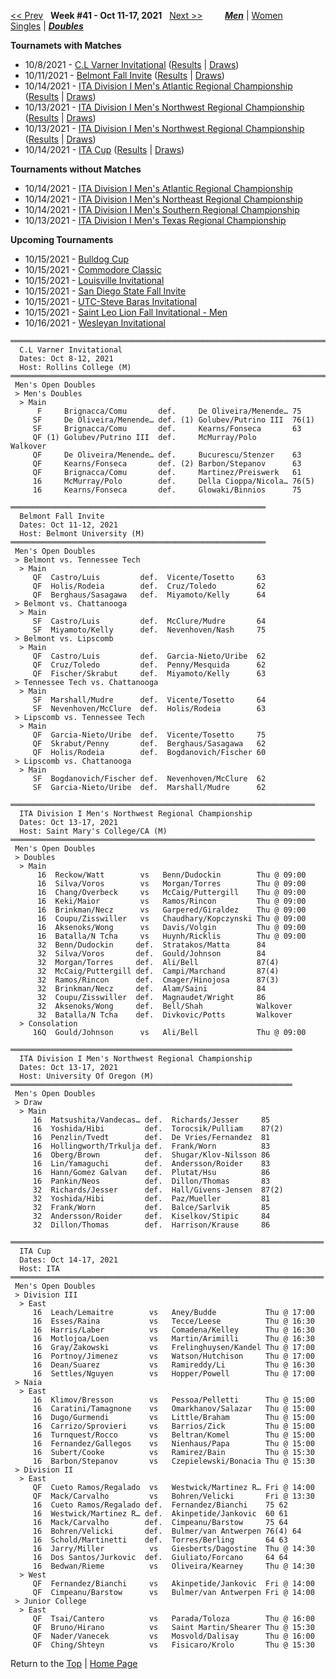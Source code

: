 <a name="top"></a>[<< Prev](men_doubles_2140.md) &nbsp; **Week #41 - Oct 11-17, 2021** &nbsp; [Next >>](men_doubles_2142.md) &nbsp;&nbsp;&nbsp;&nbsp;&nbsp;&nbsp;&nbsp; [***Men***](./men_doubles_2141.md) &#124; [Women](./women_doubles_2141.md) &nbsp;&nbsp;&nbsp;&nbsp;&nbsp; [Singles](./men_singles_2141.md) &#124; [***Doubles***](./men_doubles_2141.md)

**Tournamets with Matches**  
- 10/8/2021 - [C.L Varner Invitational](#21-27941) ([Results](#21-27941) &#124; <a href="https://colleges.wearecollegetennis.com/competitions/RollinsCollegeM/Tournaments/Overview/3CD48F05-0A53-43AA-90D0-6464D0615B24" target="_blank">Draws</a>)  
- 10/11/2021 - [Belmont Fall Invite](#21-28974) ([Results](#21-28974) &#124; <a href="https://colleges.wearecollegetennis.com/competitions/BelmontUniversityM/Tournaments/Overview/7B6195EA-4B1E-4B0F-8B5E-7E14B47D14DB" target="_blank">Draws</a>)  
- 10/14/2021 - [ITA Division I Men's Atlantic Regional Championship](#21-23395) ([Results](#21-23395) &#124; <a href="https://colleges.wearecollegetennis.com/competitions/USNavalAcademyM/Tournaments/Overview/A979E3AC-08B4-441B-A999-C5907C7B7D42" target="_blank">Draws</a>)  
- 10/13/2021 - [ITA Division I Men's Northwest Regional Championship](#21-05800) ([Results](#21-05800) &#124; <a href="https://colleges.wearecollegetennis.com/competitions/SaintMarysCollegeCAM/Tournaments/Overview/3CA3D40C-530C-46B7-9F71-79C24F90687E" target="_blank">Draws</a>)  
- 10/13/2021 - [ITA Division I Men's Northwest Regional Championship](#21-10002) ([Results](#21-10002) &#124; <a href="https://colleges.wearecollegetennis.com/competitions/UniversityOfOregonM/Tournaments/Overview/BFC2ABF6-E5EC-4F08-B669-9067560B6E1A" target="_blank">Draws</a>)  
- 10/14/2021 - [ITA Cup](#21-00186) ([Results](#21-00186) &#124; <a href="https://colleges.wearecollegetennis.com/competitions/ITA/Tournaments/Overview/0290D146-CA89-4E5D-BBC2-83C8E09F3A13" target="_blank">Draws</a>)  

**Tournaments without Matches**  
- 10/14/2021 - <a href="https://colleges.wearecollegetennis.com/competitions/LibertyUniversityM/Tournaments/Overview/B5A1486D-EA26-4E7E-8767-8781155C0580" target="_blank">ITA Division I Men's Atlantic Regional Championship</a>  
- 10/14/2021 - <a href="https://colleges.wearecollegetennis.com/competitions/UnivOfPennsylvaniaM/Tournaments/Overview/1D66CEC3-2F53-496E-BEA5-B3F3131C4BE4" target="_blank">ITA Division I Men's Northeast Regional Championship</a>  
- 10/14/2021 - <a href="https://colleges.wearecollegetennis.com/competitions/AuburnUniversityM/Tournaments/Overview/990920A1-C2A2-4E8D-9948-6D38FB2F7DBE" target="_blank">ITA Division I Men's Southern Regional Championship</a>  
- 10/13/2021 - <a href="https://colleges.wearecollegetennis.com/competitions/TexasAMUniversityM/Tournaments/Overview/4356F6E7-2D81-4119-A2B5-349CB438D62A" target="_blank">ITA Division I Men's Texas Regional Championship</a>  

**Upcoming Tournaments**  
- 10/15/2021 - <a href="https://colleges.wearecollegetennis.com/competitions/DrakeUniversityM/Tournaments/Overview/E5226D90-0B0F-4917-B0A4-15587CD57CC2" target="_blank">Bulldog Cup</a>  
- 10/15/2021 - <a href="https://colleges.wearecollegetennis.com/competitions/VanderbiltUniversityM/Tournaments/Overview/A3317696-F968-47E1-95B9-F8086BD11FA0" target="_blank">Commodore Classic</a>  
- 10/15/2021 - <a href="https://colleges.wearecollegetennis.com/competitions/UniversityOfLouisvilleM/Tournaments/Overview/27F0528B-D74E-4D20-9AFD-C621F8FBBABA" target="_blank">Louisville Invitational</a>  
- 10/15/2021 - <a href="https://colleges.wearecollegetennis.com/competitions/SanDiegoStateUniversityM/Tournaments/Overview/1F13D532-5D31-4892-B7C1-B9E81D0A2666" target="_blank">San Diego State Fall Invite</a>  
- 10/15/2021 - <a href="https://colleges.wearecollegetennis.com/competitions/UnivOfTennesseeChattanoogaM/Tournaments/Overview/4C516159-62E0-459E-B99D-A70E8B754410" target="_blank">UTC-Steve Baras Invitational</a>  
- 10/15/2021 - <a href="https://colleges.wearecollegetennis.com/competitions/SaintLeoUniversityM/Tournaments/Overview/5288C110-F2C6-4021-B55E-C23A5BE7B033" target="_blank">Saint Leo Lion Fall Invitational - Men</a>  
- 10/16/2021 - <a href="https://colleges.wearecollegetennis.com/competitions/WesleyanUniversityM/Tournaments/Overview/97551E13-3CF5-4AD8-BE52-A4FFC8E694D9" target="_blank">Wesleyan Invitational</a>  

<a name="21-27941"></a>
~~~
═══════════════════════════════════════════════════════════════════════
  C.L Varner Invitational
  Dates: Oct 8-12, 2021
  Host: Rollins College (M)
═══════════════════════════════════════════════════════════════════════
 Men's Open Doubles
 > Men's Doubles
  > Main
      F     Brignacca/Comu       def.     De Oliveira/Menende… 75
     SF     De Oliveira/Menende… def. (1) Golubev/Putrino III  76(1)
     SF     Brignacca/Comu       def.     Kearns/Fonseca       63
     QF (1) Golubev/Putrino III  def.     McMurray/Polo        Walkover
     QF     De Oliveira/Menende… def.     Bucurescu/Stenzer    63
     QF     Kearns/Fonseca       def. (2) Barbon/Stepanov      63
     QF     Brignacca/Comu       def.     Martinez/Preiswerk   61
     16     McMurray/Polo        def.     Della Cioppa/Nicola… 76(5)
     16     Kearns/Fonseca       def.     Glowaki/Binnios      75
~~~

<a name="21-28974"></a>
~~~
═════════════════════════════════════════════════════════
  Belmont Fall Invite
  Dates: Oct 11-12, 2021
  Host: Belmont University (M)
═════════════════════════════════════════════════════════
 Men's Open Doubles
 > Belmont vs. Tennessee Tech
  > Main
     QF  Castro/Luis         def.  Vicente/Tosetto     63
     QF  Holis/Rodeia        def.  Cruz/Toledo         62
     QF  Berghaus/Sasagawa   def.  Miyamoto/Kelly      64
 > Belmont vs. Chattanooga
  > Main
     SF  Castro/Luis         def.  McClure/Mudre       64
     SF  Miyamoto/Kelly      def.  Nevenhoven/Nash     75
 > Belmont vs. Lipscomb
  > Main
     QF  Castro/Luis         def.  Garcia-Nieto/Uribe  62
     QF  Cruz/Toledo         def.  Penny/Mesquida      62
     QF  Fischer/Skrabut     def.  Miyamoto/Kelly      63
 > Tennessee Tech vs. Chattanooga
  > Main
     SF  Marshall/Mudre      def.  Vicente/Tosetto     64
     SF  Nevenhoven/McClure  def.  Holis/Rodeia        63
 > Lipscomb vs. Tennessee Tech
  > Main
     QF  Garcia-Nieto/Uribe  def.  Vicente/Tosetto     75
     QF  Skrabut/Penny       def.  Berghaus/Sasagawa   62
     QF  Holis/Rodeia        def.  Bogdanovich/Fischer 60
 > Lipscomb vs. Chattanooga
  > Main
     SF  Bogdanovich/Fischer def.  Nevenhoven/McClure  62
     SF  Garcia-Nieto/Uribe  def.  Marshall/Mudre      62
~~~

<a name="21-05800"></a>
~~~
════════════════════════════════════════════════════════════════════
  ITA Division I Men's Northwest Regional Championship
  Dates: Oct 13-17, 2021
  Host: Saint Mary's College/CA (M)
════════════════════════════════════════════════════════════════════
 Men's Open Doubles
 > Doubles
  > Main
      16  Reckow/Watt        vs   Benn/Dudockin        Thu @ 09:00
      16  Silva/Voros        vs   Morgan/Torres        Thu @ 09:00
      16  Chang/Overbeck     vs   McCaig/Puttergill    Thu @ 09:00
      16  Keki/Maior         vs   Ramos/Rincon         Thu @ 09:00
      16  Brinkman/Necz      vs   Garpered/Giraldez    Thu @ 09:00
      16  Coupu/Zisswiller   vs   Chaudhary/Kopczynski Thu @ 09:00
      16  Aksenoks/Wong      vs   Davis/Volgin         Thu @ 09:00
      16  Batalla/N Tcha     vs   Huynh/Ricklis        Thu @ 09:00
      32  Benn/Dudockin     def.  Stratakos/Matta      84
      32  Silva/Voros       def.  Gould/Johnson        84
      32  Morgan/Torres     def.  Ali/Bell             87(4)
      32  McCaig/Puttergill def.  Campi/Marchand       87(4)
      32  Ramos/Rincon      def.  Cmager/Hinojosa      87(3)
      32  Brinkman/Necz     def.  Alam/Saini           84
      32  Coupu/Zisswiller  def.  Magnaudet/Wright     86
      32  Aksenoks/Wong     def.  Bell/Shah            Walkover
      32  Batalla/N Tcha    def.  Divkovic/Potts       Walkover
  > Consolation
     16Q  Gould/Johnson      vs   Ali/Bell             Thu @ 09:00
~~~

<a name="21-10002"></a>
~~~
═══════════════════════════════════════════════════════════════
  ITA Division I Men's Northwest Regional Championship
  Dates: Oct 13-17, 2021
  Host: University Of Oregon (M)
═══════════════════════════════════════════════════════════════
 Men's Open Doubles
 > Draw
  > Main
     16  Matsushita/Vandecas… def.  Richards/Jesser     85
     16  Yoshida/Hibi         def.  Torocsik/Pulliam    87(2)
     16  Penzlin/Tvedt        def.  De Vries/Fernandez  81
     16  Hollingworth/Trkulja def.  Frank/Worn          83
     16  Oberg/Brown          def.  Shugar/Klov-Nilsson 86
     16  Lin/Yamaguchi        def.  Andersson/Roider    83
     16  Hann/Gomez Galvan    def.  Plutat/Hsu          86
     16  Pankin/Neos          def.  Dillon/Thomas       83
     32  Richards/Jesser      def.  Hall/Givens-Jensen  87(2)
     32  Yoshida/Hibi         def.  Paz/Mueller         81
     32  Frank/Worn           def.  Balce/Sarlvik       85
     32  Andersson/Roider     def.  Kiselkov/Stipic     84
     32  Dillon/Thomas        def.  Harrison/Krause     86
~~~

<a name="21-00186"></a>
~~~
══════════════════════════════════════════════════════════════════════
  ITA Cup
  Dates: Oct 14-17, 2021
  Host: ITA
══════════════════════════════════════════════════════════════════════
 Men's Open Doubles
 > Division III
  > East
     16  Leach/Lemaitre        vs   Aney/Budde           Thu @ 17:00
     16  Esses/Raina           vs   Tecce/Leese          Thu @ 16:30
     16  Harris/Laber          vs   Comadena/Kelley      Thu @ 16:30
     16  Motlojoa/Loen         vs   Martin/Arimilli      Thu @ 16:30
     16  Gray/Zakowski         vs   Frelinghuysen/Kandel Thu @ 17:00
     16  Portnoy/Jimenez       vs   Watson/Hutchison     Thu @ 17:00
     16  Dean/Suarez           vs   Ramireddy/Li         Thu @ 16:30
     16  Settles/Nguyen        vs   Hopper/Powell        Thu @ 17:00
 > Naia
  > East
     16  Klimov/Bresson        vs   Pessoa/Pelletti      Thu @ 15:00
     16  Caratini/Tamagnone    vs   Omarkhanov/Salazar   Thu @ 15:00
     16  Dugo/Gurmendi         vs   Little/Braham        Thu @ 15:00
     16  Carrizo/Sprovieri     vs   Barrios/Zick         Thu @ 15:00
     16  Turnquest/Rocco       vs   Beltran/Komel        Thu @ 15:00
     16  Fernandez/Gallegos    vs   Nienhaus/Papa        Thu @ 15:00
     16  Subert/Cooke          vs   Ramirez/Bain         Thu @ 15:30
     16  Barbon/Stepanov       vs   Czepielewski/Bonacia Thu @ 15:30
 > Division II
  > East
     QF  Cueto Ramos/Regalado  vs   Westwick/Martinez R… Fri @ 14:00
     QF  Mack/Carvalho         vs   Bohren/Velicki       Fri @ 13:30
     16  Cueto Ramos/Regalado def.  Fernandez/Bianchi    75 62
     16  Westwick/Martinez R… def.  Akinpetide/Jankovic  60 61
     16  Mack/Carvalho        def.  Cimpeanu/Barstow     75 64
     16  Bohren/Velicki       def.  Bulmer/van Antwerpen 76(4) 64
     16  Schold/Martinetti    def.  Torres/Berling       64 63
     16  Jarry/Miller          vs   Giesberts/Dagostine  Thu @ 14:30
     16  Dos Santos/Jurkovic  def.  Giuliato/Forcano     64 64
     16  Bedwan/Rieme          vs   Oliveira/Kearney     Thu @ 14:30
  > West
     QF  Fernandez/Bianchi     vs   Akinpetide/Jankovic  Fri @ 14:00
     QF  Cimpeanu/Barstow      vs   Bulmer/van Antwerpen Fri @ 14:00
 > Junior College
  > East
     QF  Tsai/Cantero          vs   Parada/Toloza        Thu @ 16:00
     QF  Bruno/Hirano          vs   Saint Martin/Shearer Thu @ 15:30
     QF  Nader/Vanecek         vs   Mosvold/Dalisay      Thu @ 16:00
     QF  Ching/Shteyn          vs   Fisicaro/Krolo       Thu @ 15:30
~~~

Return to the [Top](./men_doubles_2141.md) &#124; [Home Page](../../index.md)